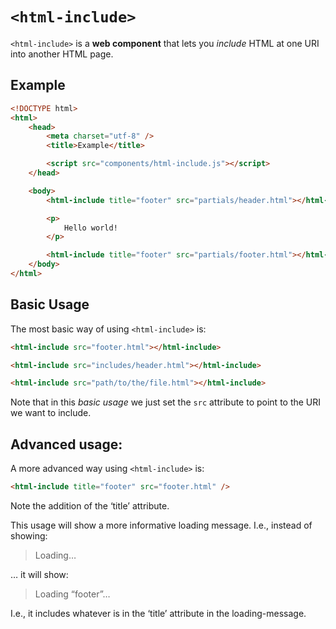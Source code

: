 # `<html-include>`

`<html-include>` is a **web component** that lets you _include_ HTML at one URI into another HTML page.

## Example

```html
<!DOCTYPE html>
<html>
	<head>
		<meta charset="utf-8" />
		<title>Example</title>

		<script src="components/html-include.js"></script>
	</head>

	<body>
		<html-include title="footer" src="partials/header.html"></html-include>

		<p>
			Hello world!
		</p>

		<html-include title="footer" src="partials/footer.html"></html-include>
	</body>
</html>
```

## Basic Usage

The most basic way of using `<html-include>` is:

```html
<html-include src="footer.html"></html-include>
```

```html
<html-include src="includes/header.html"></html-include>
```

```html
<html-include src="path/to/the/file.html"></html-include>
```

Note that in this _basic usage_ we just set the `src` attribute to point to the URI we want to include.

## Advanced usage:

A more advanced way using `<html-include>` is:

```html
<html-include title="footer" src="footer.html" />
```
Note the addition of the ‘title’ attribute.

This usage will show a more informative loading message.
I.e., instead of showing:
> Loading…

… it will show:
> Loading “footer”…

I.e., it includes whatever is in the ‘title’ attribute in the loading-message.


